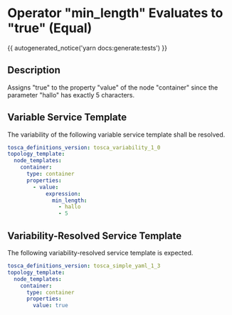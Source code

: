 # Operator "min_length" Evaluates to "true" (Equal)

{{ autogenerated_notice('yarn docs:generate:tests') }}

## Description

Assigns "true" to the property "value" of the node "container" since the parameter "hallo" has exactly 5 characters.

## Variable Service Template

The variability of the following variable service template shall be resolved.

```yaml linenums="1"
tosca_definitions_version: tosca_variability_1_0
topology_template:
  node_templates:
    container:
      type: container
      properties:
        - value:
            expression:
              min_length:
                - hallo
                - 5
```



## Variability-Resolved Service Template

The following variability-resolved service template is expected.

```yaml linenums="1"
tosca_definitions_version: tosca_simple_yaml_1_3
topology_template:
  node_templates:
    container:
      type: container
      properties:
        value: true
```

